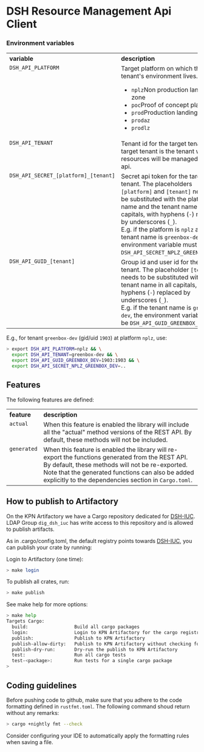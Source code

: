 # DSH Resource Management Api Client

### Environment variables

<table>
    <tr valign="top">
        <th align="left">variable</th>
        <th align="left">description</th>
    </tr>
    <tr valign="top">
        <td><code>DSH_API_PLATFORM</code></td>
        <td>
            Target platform on which the tenant's environment lives.
            <ul>
                <li><code>nplz</code>Non production landing zone</li>
                <li><code>poc</code>Proof of concept platform</li>
                <li><code>prod</code>Production landing zone</li>
                <li><code>prodaz</code></li>
                <li><code>prodlz</code></li>
            </ul>
        </td>
    </tr>
    <tr valign="top">
        <td><code>DSH_API_TENANT</code></td>
        <td>Tenant id for the target tenant. The target tenant is the tenant whose resources 
            will be managed via the api.</td>
    </tr>
    <tr valign="top">
        <td><code>DSH_API_SECRET_[platform]_[tenant]</code></td>
        <td>
            Secret api token for the target tenant. 
            The placeholders <code>[platform]</code> and <code>[tenant]</code> 
            need to be substituted with the platform name and the tenant name in all capitals, 
            with hyphens (<code>-</code>) replaced by underscores (<code>_</code>).<br/>
            E.g. if the platform is <code>nplz</code> and the tenant name is 
            <code>greenbox-dev</code>, the environment variable must be
            <code>DSH_API_SECRET_NPLZ_GREENBOX_DEV</code>.
        </td>
    </tr>
    <tr valign="top">
        <td><code>DSH_API_GUID_[tenant]</code></td>
        <td>
            Group id and user id for the target tenant.
            The placeholder <code>[tenant]</code> needs to be substituted 
            with the tenant name in all capitals, with hyphens (<code>-</code>) 
            replaced by underscores (<code>_</code>).<br/>
            E.g. if the tenant name is <code>greenbox-dev</code>, the environment variable must be
            <code>DSH_API_GUID_GREENBOX_DEV</code>.
        </td>
    </tr>
</table>

E.g., for tenant `greenbox-dev` (gid/uid `1903`) at platform `nplz`, use:

```bash
> export DSH_API_PLATFORM=nplz && \
  export DSH_API_TENANT=greenbox-dev && \
  export DSH_API_GUID_GREENBOX_DEV=1903:1903 && \
  export DSH_API_SECRET_NPLZ_GREENBOX_DEV=..
```

## Features

The following features are defined:

<table>
    <tr valign="top">
        <th align="left">feature</th>
        <th align="left">description</th>
    </tr>
    <tr valign="top">
        <td><code>actual</code></td>
        <td>
            When this feature is enabled the library will include all the "actual" 
            method versions of the REST API. By default, these methods will not be included.
        </td>
    </tr>
    <tr valign="top">
        <td><code>generated</code></td>
        <td>
            When this feature is enabled the library will re-export the functions 
            generated from the REST API. By default, these methods will not be re-exported.
            Note that the generated functions can also be added explicitly 
            to the dependencies section in <code>Cargo.toml</code>.
        </td>
    </tr>
</table>

## How to publish to Artifactory

On the KPN Artifactory we have a Cargo repository dedicated
for [DSH-IUC](https://artifacts.kpn.org/ui/repos/tree/General/cargo-dsh-iuc-local).
LDAP Group `dig_dsh_iuc` has write access to this repository and is allowed to publish artifacts.

As in .cargo/config.toml, the default registry points
towards [DSH-IUC](https://artifacts.kpn.org/ui/repos/tree/General/cargo-dsh-iuc-local), you can
publish your crate by running:

Login to Artifactory (one time):

```bash
> make login
```

To publish all crates, run:

```bash
> make publish
```

See make help for more options:

```bash
> make help
Targets Cargo:
  build:                 Build all cargo packages
  login:                 Login to KPN Artifactory for the cargo registry
  publish:               Publish to KPN Artifactory
  publish-allow-dirty:   Publish to KPN Artifactory without checking for uncommited files
  publish-dry-run:       Dry-run the publish to KPN Artifactory
  test:                  Run all cargo tests
  test-<package>:        Run tests for a single cargo package
>
```

## Coding guidelines

Before pushing code to github, make sure that you adhere to the code formatting defined in
`rustfmt.toml`. The following command shoud return without any remarks:

```bash
> cargo +nightly fmt --check
```

Consider configuring your IDE to automatically apply the formatting rules when saving a file. 
